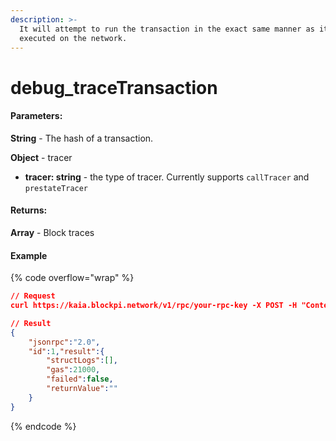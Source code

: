 ```yaml
---
description: >-
  It will attempt to run the transaction in the exact same manner as it was
  executed on the network.
---
```


# debug\_traceTransaction

#### **Parameters:**

**String** - The hash of a transaction.

**Object** - tracer

* **tracer: string** - the type of tracer. Currently supports `callTracer` and `prestateTracer`

#### **Returns:**

**Array** - Block traces

#### Example

{% code overflow="wrap" %}
```json
// Request
curl https://kaia.blockpi.network/v1/rpc/your-rpc-key -X POST -H "Content-Type: application/json" --data '{"method":"debug_traceTransaction","params":["0x023b70dc940203684ef33fa8292973f159c6ddd46a9190224472dae9175986aa", {"tracer": "callTracer"}],"id":1,"jsonrpc":"2.0"}'

// Result
{
    "jsonrpc":"2.0",
    "id":1,"result":{
        "structLogs":[],
        "gas":21000,
        "failed":false,
        "returnValue":""
    }
}
```
{% endcode %}
